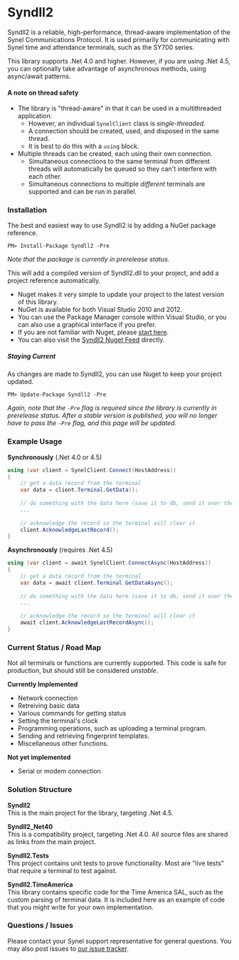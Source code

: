 Syndll2
=======

Syndll2 is a reliable, high-performance, thread-aware implementation of the Synel Communications Protocol.
It is used primarily for communicating with Synel time and attendance terminals, such as the SY700 series.

This library supports .Net 4.0 and higher.  However, if you are using .Net 4.5, you can optionally take
advantage of asynchronous methods, using async/await patterns.

#### A note on thread safety
 - The library is "thread-aware" in that it can be used in a multithreaded application.
   - However, an individual `SynelClient` class is *single-threaded*.
   - A connection should be created, used, and disposed in the same thread.
   - It is best to do this with a `using` block.
 - Multiple threads can be created, each using their own connection.
   - Simultaneous connections to the same terminal from different threads will automatically be queued so they can't interfere with each other.
   - Simultaneous connections to multiple *different* terminals are supported and can be run in parallel.

### Installation

The best and easiest way to use Syndll2 is by adding a NuGet package reference.

    PM> Install-Package Syndll2 -Pre
    
*Note that the package is currently in prerelease status.*
    
This will add a compiled version of Syndll2.dll to your project, and add a project reference automatically.

 - Nuget makes it very simple to update your project to the latest version of this library.
 - NuGet is available for both Visual Studio 2010 and 2012.
 - You can use the Package Manager console within Visual Studio, or you can also use a graphical interface if you prefer.
 - If you are not familiar with Nuget, please [start here](http://docs.nuget.org/).
 - You can also visit the [Syndll2 Nuget Feed](https://nuget.org/packages/Syndll2/) directly.

##### Staying Current

As changes are made to Syndll2, you can use Nuget to keep your project updated.

    PM> Update-Package Syndll2 -Pre
    
*Again, note that the `-Pre` flag is required since the library is currently in prerelease status.
After a stable version is published, you will no longer have to pass the `-Pre` flag, and this page will be updated.*


### Example Usage


**Synchronously**  (.Net 4.0 or 4.5)

```csharp
using (var client = SynelClient.Connect(HostAddress))
{
    // get a data record from the terminal
    var data = client.Terminal.GetData();
    
    // do something with the data here (save it to db, send it over the web, etc.)
    ...
    
    // acknowledge the record so the terminal will clear it
    client.AcknowledgeLastRecord();
}
```
    
**Asynchronously**  (requires .Net 4.5)

```csharp
using (var client = await SynelClient.ConnectAsync(HostAddress))
{
    // get a data record from the terminal
    var data = await client.Terminal.GetDataAsync();
    
    // do something with the data here (save it to db, send it over the web, etc.)
    ...
    
    // acknowledge the record so the terminal will clear it
    await client.AcknowledgeLastRecordAsync();
}
```
    
### Current Status / Road Map

Not all terminals or functions are currently supported.
This code is safe for production, but should still be considered *unstable*.

**Currently Implemented**
 - Network connection
 - Retreiving basic data
 - Various commands for getting status
 - Setting the terminal's clock
 - Programming operations, such as uploading a terminal program.
 - Sending and retrieving fingerprint templates.
 - Miscellaneous other functions.
 
**Not yet implemented**
 - Serial or modem connection.
 
### Solution Structure

**Syndll2**  
This is the main project for the library, targeting .Net 4.5.

**Syndll2_Net40**  
This is a compatibility project, targeting .Net 4.0.
All source files are shared as links from the main project.

**Syndll2.Tests**  
This project contains unit tests to prove functionality.
Most are "live tests" that require a terminal to test against.

**Syndll2.TimeAmerica**  
This library contains specific code for the Time America SAL, such as the custom parsing of terminal data.
It is included here as an example of code that you might write for your own implementation.


### Questions / Issues

Please contact your Synel support representative for general questions.
You may also post issues to [our issue tracker](https://github.com/synel/syndll2/issues).

